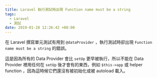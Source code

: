 ```yaml
---
title: Laravel 執行測試時出現 Function name must be a string
tags:
  - Laravel
  - 測試
date: 2019-01-28 12:26:42 +08:00
---
```



在 Laravel 撰寫單元測試有用到 `@dataProvider` ，執行測試時卻出現 `Function name must be a string` 的錯誤。

這是因為所有的 Data Provider 會比 `setUp` 更早被執行，所以不能在 Data Provider 裡用任何在 `setUp` 後才會有的東西，例如 `$this->app` 或 helper function ，因為這時候它們還沒有被初始化或被 autoload 載入。
